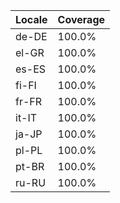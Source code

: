 | Locale | Coverage |
|--------|----------|
| de-DE | 100.0% |
| el-GR | 100.0% |
| es-ES | 100.0% |
| fi-FI | 100.0% |
| fr-FR | 100.0% |
| it-IT | 100.0% |
| ja-JP | 100.0% |
| pl-PL | 100.0% |
| pt-BR | 100.0% |
| ru-RU | 100.0% |
